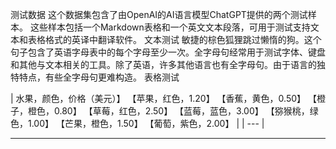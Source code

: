 测试数据
这个数据集包含了由OpenAI的AI语言模型ChatGPT提供的两个测试样本。
这些样本包括一个Markdown表格和一个英文文本段落，可用于测试支持文本和表格格式的英译中翻译软件。
文本测试
敏捷的棕色狐狸跳过懒惰的狗。这个句子包含了英语字母表中的每个字母至少一次。全字母句经常用于测试字体、键盘和其他与文本相关的工具。除了英语，许多其他语言也有全字母句。由于语言的独特特点，有些全字母句更难构造。
表格测试

| 水果，颜色，价格（美元）】
【苹果，红色，1.20】
【香蕉，黄色，0.50】
【橙子，橙色，0.80】
【草莓，红色，2.50】
【蓝莓，蓝色，3.00】
【猕猴桃，绿色，1.00】
【芒果，橙色，1.50】
【葡萄，紫色，2.00】 |
| --- |


---

